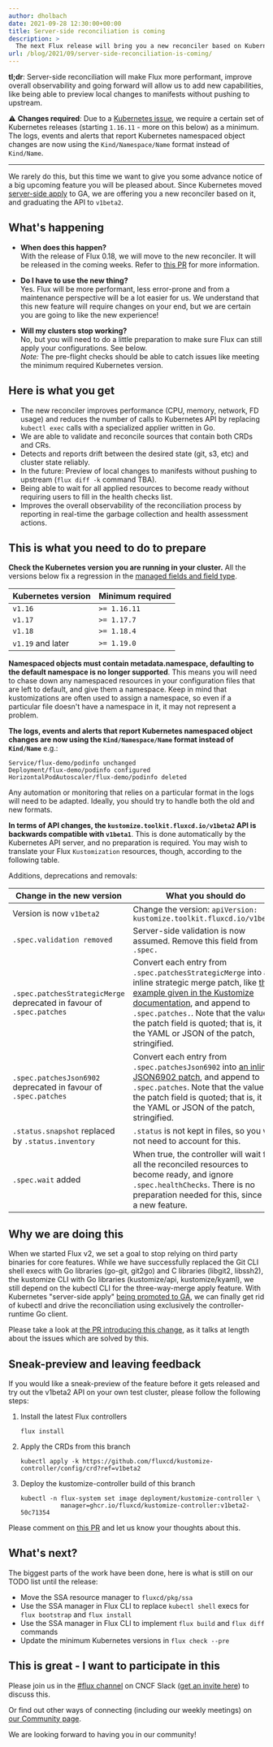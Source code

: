 ```yaml
---
author: dholbach
date: 2021-09-28 12:30:00+00:00
title: Server-side reconciliation is coming
description: >
  The next Flux release will bring you a new reconciler based on Kubernetes "Server-Side Apply". It will make Flux more performant, observable, less error-prone and provide a generally more delightful experience. This post informs you of the changes you need to take to be able to upgrade.
url: /blog/2021/09/server-side-reconciliation-is-coming/
---
```



**tl;dr**: Server-side reconciliation will make Flux more performant,
improve overall observability and going forward will allow us to add new
capabilities, like being able to preview local changes to manifests
without pushing to upstream.

⚠ **Changes required**: Due to a [Kubernetes
issue](https://github.com/kubernetes/kubernetes/pull/91748), we require
a certain set of Kubernetes releases (starting `1.16.11` - more on this below)
as a minimum. The logs, events and alerts that report Kubernetes namespaced
object changes are now using the `Kind/Namespace/Name` format instead of
`Kind/Name`.

---

We rarely do this, but this time we want to give you some advance notice
of a big upcoming feature you will be pleased about. Since Kubernetes
moved [server-side
apply](https://kubernetes.io/docs/reference/using-api/server-side-apply/)
to GA, we are offering you a new reconciler based on it, and graduating
the API to `v1beta2`.

## What's happening

- **When does this happen?**\
  With the release of Flux 0.18, we will move to the new reconciler.
  It will be released in the coming weeks. Refer to [this
  PR](https://github.com/fluxcd/kustomize-controller/pull/426)
  for more information.

- **Do I have to use the new thing?**\
  Yes. Flux will be more performant, less error-prone and from a
  maintenance perspective will be a lot easier for us. We understand
  that this new feature will require changes on your end, but we are
  certain you are going to like the new experience!

- **Will my clusters stop working?**\
  No, but you will need to do a little preparation to make sure Flux
  can still apply your configurations. See below.\
  *Note:* The pre-flight checks should be able to catch issues like meeting the
  minimum required Kubernetes version.

## Here is what you get

- The new reconciler improves performance (CPU, memory, network, FD
  usage) and reduces the number of calls to Kubernetes API by
  replacing `kubectl exec` calls with a specialized applier written in
  Go.
- We are able to validate and reconcile sources that contain both CRDs
  and CRs.
- Detects and reports drift between the desired state (git, s3, etc)
  and cluster state reliably.
- In the future: Preview of local changes to manifests without pushing
  to upstream (`flux diff -k` command TBA).
- Being able to wait for all applied resources to become ready without
  requiring users to fill in the health checks list.
- Improves the overall observability of the reconciliation process by
  reporting in real-time the garbage collection and health
  assessment actions.

## This is what you need to do to prepare

**Check the Kubernetes version you are running in your cluster.**
All the versions below fix a regression in the [managed fields and field
type](https://github.com/kubernetes/kubernetes/pull/91748).

| Kubernetes version | Minimum required |
| --- | --- |
| `v1.16` | `>= 1.16.11` |
| `v1.17` | `>= 1.17.7` |
| `v1.18` | `>= 1.18.4` |
| `v1.19` and later | `>= 1.19.0` |

**Namespaced objects must contain metadata.namespace, defaulting to the
default namespace is no longer supported**. This means you will need to
chase down any namespaced resources in your configuration files that are
left to default, and give them a namespace. Keep in mind that
kustomizations are often used to assign a namespace, so even if a
particular file doesn't have a namespace in it, it may not represent a
problem.

**The logs, events and alerts that report Kubernetes namespaced object
changes are now using the `Kind/Namespace/Name` format instead of
`Kind/Name`** e.g.:

```cli
Service/flux-demo/podinfo unchanged
Deployment/flux-demo/podinfo configured
HorizontalPodAutoscaler/flux-demo/podinfo deleted
```

Any automation or monitoring that relies on a particular format in the
logs will need to be adapted. Ideally, you should try to handle both the
old and new formats.

**In terms of API changes, the `kustomize.toolkit.fluxcd.io/v1beta2` API
is backwards compatible with `v1beta1`**. This is done automatically by
the Kubernetes API server, and no preparation is required. You may wish
to translate your Flux `Kustomization` resources, though, according to the
following table.

Additions, deprecations and removals:

| Change in the new version  | What you should do |
| -------------------------- | ------------------ |
| Version is now `v1beta2`   | Change the version: `apiVersion: kustomize.toolkit.fluxcd.io/v1beta2`  |
| `.spec.validation removed` | Server-side validation is now assumed. Remove this field from `.spec.` |
| `.spec.patchesStrategicMerge` deprecated in favour of `.spec.patches` | Convert each entry from `.spec.patchesStrategicMerge` into an inline strategic merge patch, like [this example given in the Kustomize documentation](https://kubectl.docs.kubernetes.io/references/kustomize/kustomization/patches/#patch-using-inline-strategic-merge), and append to `.spec.patches.`. Note that the value in the patch field is quoted; that is, it is the YAML or JSON of the patch, stringified. |
| `.spec.patchesJson6902` deprecated in favour of `.spec.patches` | Convert each entry from `.spec.patchesJson6902` into [an inline JSON6902 patch](https://kubectl.docs.kubernetes.io/references/kustomize/kustomization/patches/#patch-using-inline-json6902), and append to `.spec.patches`. Note that the value in the patch field is quoted; that is, it is the YAML or JSON of the patch, stringified. |
| `.status.snapshot` replaced by `.status.inventory` | `.status` is not kept in files, so you will not need to account for this. |
| `.spec.wait` added | When true, the controller will wait for all the reconciled resources to become ready, and ignore `.spec.healthChecks`.  There is no preparation needed for this, since it's a new feature. |

## Why we are doing this

When we started Flux v2, we set a goal to stop relying on third party
binaries for core features. While we have successfully replaced the Git
CLI shell execs with Go libraries (go-git, git2go) and C libraries
(libgit2, libssh2), the kustomize CLI with Go libraries (kustomize/api,
kustomize/kyaml), we still depend on the kubectl CLI for the
three-way-merge apply feature. With Kubernetes "server-side apply"
[being promoted to
GA](https://kubernetes.io/docs/reference/using-api/server-side-apply/),
we can finally get rid of kubectl and drive the reconciliation using
exclusively the controller-runtime Go client.

Please take a look at [the PR introducing this
change](https://github.com/fluxcd/kustomize-controller/pull/426),
as it talks at length about the issues which are solved by this.

## Sneak-preview and leaving feedback

If you would like a sneak-preview of the feature before it gets released
and try out the v1beta2 API on your own test cluster, please follow the
following steps:

1. Install the latest Flux controllers

   ```cli
   flux install
   ```

1. Apply the CRDs from this branch

   ```cli
   kubectl apply -k https://github.com/fluxcd/kustomize-controller/config/crd?ref=v1beta2
   ```

1. Deploy the kustomize-controller build of this branch

   ```cli
   kubectl -n flux-system set image deployment/kustomize-controller \
              manager=ghcr.io/fluxcd/kustomize-controller:v1beta2-50c71354
   ```

Please comment on [this
PR](https://github.com/fluxcd/kustomize-controller/pull/426)
and let us know your thoughts about this.

## What's next?

The biggest parts of the work have been done, here is what is still on
our TODO list until the release:

- Move the SSA resource manager to `fluxcd/pkg/ssa`
- Use the SSA manager in Flux CLI to replace `kubectl shell` execs for
  `flux bootstrap` and `flux install`
- Use the SSA manager in Flux CLI to implement `flux build` and `flux
  diff` commands
- Update the minimum Kubernetes versions in `flux check --pre`

## This is great - I want to participate in this

Please join us in the [\#flux
channel](https://cloud-native.slack.com/archives/CLAJ40HV3)
on CNCF Slack ([get an invite
here](https://slack.cncf.io)) to discuss this.

Or find out other ways of connecting (including our weekly meetings) on
[our Community page](/community/).

We are looking forward to having you in our community!
